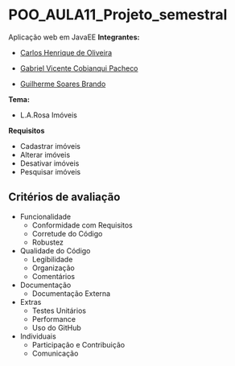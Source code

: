 # POO_AULA11_Projeto_semestral
Aplicação web em JavaEE
**Integrantes:**
- [Carlos Henrique de Oliveira](https://github.com/carlosoliveira397)

- [Gabriel Vicente Cobianqui Pacheco](https://github.com/GabrielVCP)

- [Guilherme Soares Brando](https://github.com/AceSkyes)

**Tema:**
- L.A.Rosa Imóveis

**Requisitos**
- Cadastrar imóveis
- Alterar imóveis
- Desativar imóveis
- Pesquisar imóveis

## Critérios de avaliação
- Funcionalidade
    - Conformidade com Requisitos
    - Corretude do Código
    - Robustez
- Qualidade do Código
    - Legibilidade
    - Organização
    - Comentários
- Documentação
    - Documentação Externa
- Extras
    - Testes Unitários
    - Performance
    - Uso do GitHub
- Individuais
    - Participação e Contribuição
    - Comunicação
